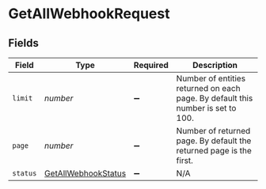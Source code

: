 # GetAllWebhookRequest


## Fields

| Field                                                                           | Type                                                                            | Required                                                                        | Description                                                                     |
| ------------------------------------------------------------------------------- | ------------------------------------------------------------------------------- | ------------------------------------------------------------------------------- | ------------------------------------------------------------------------------- |
| `limit`                                                                         | *number*                                                                        | :heavy_minus_sign:                                                              | Number of entities returned on each page. By default this number is set to 100. |
| `page`                                                                          | *number*                                                                        | :heavy_minus_sign:                                                              | Number of returned page. By default the returned page is the first.             |
| `status`                                                                        | [GetAllWebhookStatus](../../models/operations/getallwebhookstatus.md)           | :heavy_minus_sign:                                                              | N/A                                                                             |
